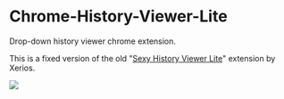 # Chrome-History-Viewer-Lite

Drop-down history viewer chrome extension.

This is a fixed version of the old "[Sexy History Viewer Lite](https://chrome.google.com/webstore/detail/sexy-history-viewer-lite/dhhmlfmgnofgaiimhpmapedlkbmfopme)" extension by Xerios.

![](https://i.imgur.com/pznJuyn.png)
